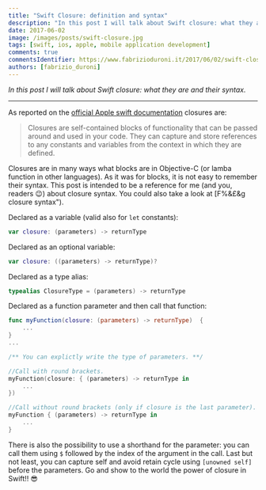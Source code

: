 ```yaml
---
title: "Swift Closure: definition and syntax"
description: "In this post I will talk about Swift closure: what they are and their syntax"
date: 2017-06-02
image: /images/posts/swift-closure.jpg
tags: [swift, ios, apple, mobile application development]
comments: true
commentsIdentifier: https://www.fabrizioduroni.it/2017/06/02/swift-closure-syntax/
authors: [fabrizio_duroni]
---
```


*In this post I will talk about Swift closure: what they are and their syntax.*

---

As reported on
the [official Apple swift documentation](https://docs.swift.org/swift-book/LanguageGuide/Closures.html "official Apple swift documentation")
closures are:

> Closures are self-contained blocks of functionality that can be passed around and used in your code. They can capture and store references to any constants and variables from the context in which they are defined.

Closures are in many ways what blocks are in Objective-C (or lamba function in other languages). As it was for blocks,
it is not easy to remember their syntax. This post is intended to be a reference for me (and you, readers :wink:) about
closure syntax. You could also take a look
at [F$%&£&g closure syntax](http://fuckingclosuresyntax.com "F$%&£&g closure syntax").

Declared as a variable (valid also for `let` constants):

```swift
var closure: (parameters) -> returnType
```

Declared as an optional variable:

```swift
var closure: ((parameters) -> returnType)?
```

Declared as a type alias:

```swift
typealias ClosureType = (parameters) -> returnType
```

Declared as a function parameter and then call that function:

```swift
func myFunction(closure: (parameters) -> returnType)  {
    ...
}
...

/** You can explictly write the type of parameters. **/

//Call with round brackets.
myFunction(closure: { (parameters) -> returnType in
    ...
})

//Call without round brackets (only if closure is the last parameter).
myFunction { (parameters) -> returnType in
    ...
}
```

There is also the possibility to use a shorthand for the parameter: you can call them using `$` followed by the index of
the argument in the call. Last but not least, you can capture self and avoid retain cycle using `[unowned self]` before the parameters. Go and show to the world the power of closure in Swift!! :sunglasses:

